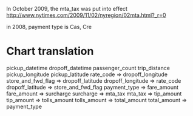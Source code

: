 In October 2009, the mta_tax was put into effect
http://www.nytimes.com/2009/11/02/nyregion/02mta.html?_r=0

in 2008, payment type is Cas, Cre



# Chart translation

pickup_datetime
dropoff_datetime
passenger_count
trip_distance
pickup_longitude
pickup_latitude
rate_code => dropoff_longitude
store_and_fwd_flag => dropoff_latitude
dropoff_longitude => rate_code
dropoff_latitude => store_and_fwd_flag
payment_type => fare_amount
fare_amount => surcharge
surcharge => mta_tax
mta_tax => tip_amount
tip_amount => tolls_amount
tolls_amount => total_amount
total_amount => payment_type
